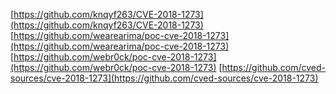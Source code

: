 [https://github.com/knqyf263/CVE-2018-1273](https://github.com/knqyf263/CVE-2018-1273)
[https://github.com/wearearima/poc-cve-2018-1273](https://github.com/wearearima/poc-cve-2018-1273)
[https://github.com/webr0ck/poc-cve-2018-1273](https://github.com/webr0ck/poc-cve-2018-1273)
[https://github.com/cved-sources/cve-2018-1273](https://github.com/cved-sources/cve-2018-1273)
